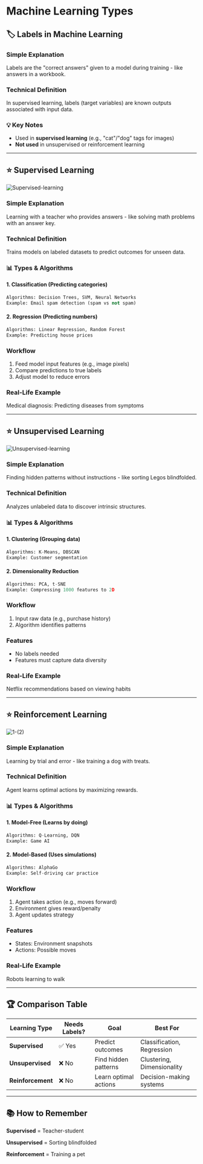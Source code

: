 # Machine Learning Types

## 🏷️ Labels in Machine Learning

###  Simple Explanation
Labels are the "correct answers" given to a model during training - like answers in a workbook.

###  Technical Definition
In supervised learning, labels (target variables) are known outputs associated with input data.

### 💡 Key Notes
- Used in **supervised learning** (e.g., "cat"/"dog" tags for images)
- **Not used** in unsupervised or reinforcement learning

---

## ⭐ Supervised Learning

![Supervised-learning](https://github.com/user-attachments/assets/28de6057-20e2-4f02-8405-cee314a7790d)


###  Simple Explanation
Learning with a teacher who provides answers - like solving math problems with an answer key.

###  Technical Definition
Trains models on labeled datasets to predict outcomes for unseen data.

### 📊 Types & Algorithms

#### 1. Classification (Predicting categories)
```python
Algorithms: Decision Trees, SVM, Neural Networks
Example: Email spam detection (spam vs not spam)
```
#### 2. Regression (Predicting numbers)
```python
Algorithms: Linear Regression, Random Forest
Example: Predicting house prices
```
###  Workflow

1. Feed model input features (e.g., image pixels)
2. Compare predictions to true labels
3. Adjust model to reduce errors

###  Real-Life Example
Medical diagnosis: Predicting diseases from symptoms

---

## ⭐ Unsupervised Learning

![Unsupervised-learning](https://github.com/user-attachments/assets/95267238-b5ac-47cd-b07f-ad73959ff1fd)

###  Simple Explanation
Finding hidden patterns without instructions - like sorting Legos blindfolded.

###  Technical Definition
Analyzes unlabeled data to discover intrinsic structures.

### 📊 Types & Algorithms

#### 1. Clustering (Grouping data)
```python
Algorithms: K-Means, DBSCAN
Example: Customer segmentation
```
#### 2. Dimensionality Reduction
```python
Algorithms: PCA, t-SNE
Example: Compressing 1000 features to 2D
```

###  Workflow
1. Input raw data (e.g., purchase history)
2. Algorithm identifies patterns

###  Features
- No labels needed
- Features must capture data diversity

###  Real-Life Example
Netflix recommendations based on viewing habits

---

## ⭐ Reinforcement Learning

![1-(2)](https://github.com/user-attachments/assets/6e881180-91a2-4209-a44f-af048d1776e1)

###  Simple Explanation
Learning by trial and error - like training a dog with treats.

###  Technical Definition
Agent learns optimal actions by maximizing rewards.

### 📊 Types & Algorithms
#### 1. Model-Free (Learns by doing)
```python
Algorithms: Q-Learning, DQN
Example: Game AI
```

#### 2. Model-Based (Uses simulations)
```python
Algorithms: AlphaGo
Example: Self-driving car practice
```

###  Workflow
1. Agent takes action (e.g., moves forward)
2. Environment gives reward/penalty
3. Agent updates strategy

###  Features
- States: Environment snapshots
- Actions: Possible moves

###  Real-Life Example
Robots learning to walk

---

## 🏆 Comparison Table

| Learning Type       | Needs Labels? | Goal                     | Best For                  |
|---------------------|---------------|--------------------------|---------------------------|
| **Supervised**      | ✅ Yes        | Predict outcomes         | Classification, Regression|
| **Unsupervised**    | ❌ No         | Find hidden patterns     | Clustering, Dimensionality|
| **Reinforcement**   | ❌ No         | Learn optimal actions    | Decision-making systems   |

---

## 📚 How to Remember

**Supervised** = Teacher-student

**Unsupervised** = Sorting blindfolded

**Reinforcement** = Training a pet
